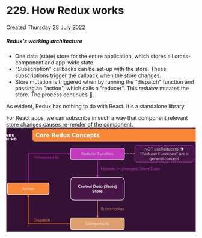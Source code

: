 # 229. How Redux works
Created Thursday 28 July 2022

##### Redux's working architecture
- One data (state) store for the entire application, which stores all cross-component and app-wide state.
- "Subscription" callbacks can be set-up with the store. These subscriptions trigger the callback when the store changes.
- Store mutation is triggered when by running the "dispatch" function and passing an "action", which calls a "reducer". This *reducer* mutates the store.
The process continues 🔄.

As evident, Redux has nothing to do with React. It's a standalone library.

For React apps, we can subscribe in such a way that component relevant store changes causes re-render of the component.
![](../../../../assets/229_How_Redux_works-image-1-9210b00c.png)

